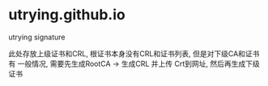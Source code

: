 # utrying.github.io
utrying signature

此处存放上级证书和CRL, 根证书本身没有CRL和证书列表, 但是对下级CA和证书有
一般情况, 需要先生成RootCA -> 生成CRL 并上传 Crt到网址, 然后再生成下级证书
